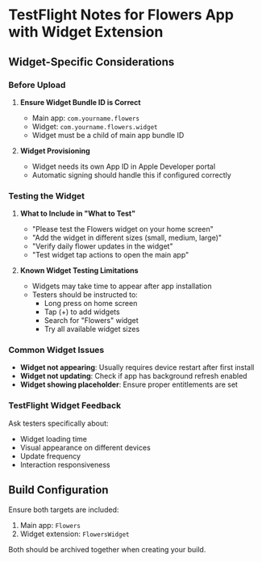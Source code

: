 # TestFlight Notes for Flowers App with Widget Extension

## Widget-Specific Considerations

### Before Upload
1. **Ensure Widget Bundle ID is Correct**
   - Main app: `com.yourname.flowers`
   - Widget: `com.yourname.flowers.widget`
   - Widget must be a child of main app bundle ID

2. **Widget Provisioning**
   - Widget needs its own App ID in Apple Developer portal
   - Automatic signing should handle this if configured correctly

### Testing the Widget
1. **What to Include in "What to Test"**
   - "Please test the Flowers widget on your home screen"
   - "Add the widget in different sizes (small, medium, large)"
   - "Verify daily flower updates in the widget"
   - "Test widget tap actions to open the main app"

2. **Known Widget Testing Limitations**
   - Widgets may take time to appear after app installation
   - Testers should be instructed to:
     - Long press on home screen
     - Tap (+) to add widgets
     - Search for "Flowers" widget
     - Try all available widget sizes

### Common Widget Issues
- **Widget not appearing**: Usually requires device restart after first install
- **Widget not updating**: Check if app has background refresh enabled
- **Widget showing placeholder**: Ensure proper entitlements are set

### TestFlight Widget Feedback
Ask testers specifically about:
- Widget loading time
- Visual appearance on different devices
- Update frequency
- Interaction responsiveness

## Build Configuration
Ensure both targets are included:
1. Main app: `Flowers`
2. Widget extension: `FlowersWidget`

Both should be archived together when creating your build. 